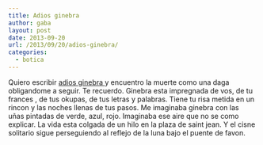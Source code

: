```yaml
---
title: Adios ginebra
author: gaba
layout: post
date: 2013-09-20
url: /2013/09/20/adios-ginebra/
categories:
  - botica
---
```

Quiero escribir <a href="https://www.evernote.com/shard/s202/sh/9507e180-6ecd-45ff-a8e1-414fa74791f0/393c8ba206184104fc3c7de8e3a973e3" target="_blank">adios ginebra </a>y encuentro la muerte como una daga obligandome a seguir. Te recuerdo. Ginebra esta impregnada de vos, de tu frances , de tus okupas, de tus letras y palabras. Tiene tu risa metida en un rincon y las noches llenas de tus pasos. Me imaginaba ginebra con las uñas pintadas de verde, azul, rojo. Imaginaba ese aire que no se como explicar. La vida esta colgada de un hilo en la plaza de saint jean. Y el cisne solitario sigue perseguiendo al reflejo de la luna bajo el puente de favon.

